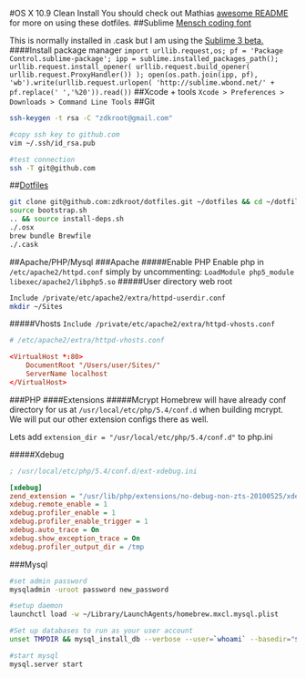 #OS X 10.9 Clean Install
You should check out Mathias [awesome README](https://github.com/mathiasbynens/dotfiles) for more on using these dotfiles.
##Sublime
[Mensch coding font](http://robey.lag.net/2010/06/21/mensch-font.html)

This is normally installed in .cask but I am using the [Sublime 3 beta.](http://c758482.r82.cf2.rackcdn.com/Sublime%20Text%20Build%203059.dmg)
####Install package manager
	`import urllib.request,os; pf = 'Package Control.sublime-package'; ipp = sublime.installed_packages_path(); urllib.request.install_opener( urllib.request.build_opener( urllib.request.ProxyHandler()) ); open(os.path.join(ipp, pf), 'wb').write(urllib.request.urlopen( 'http://sublime.wbond.net/' + pf.replace(' ','%20')).read())`
##Xcode + tools
`Xcode > Preferences > Downloads > Command Line Tools`
##Git
```bash
ssh-keygen -t rsa -C "zdkroot@gmail.com"

#copy ssh key to github.com
vim ~/.ssh/id_rsa.pub

#test connection
ssh -T git@github.com
```
##[Dotfiles](https://github.com/zdkroot/dotfiles)
```bash
git clone git@github.com:zdkroot/dotfiles.git ~/dotfiles && cd ~/dotfiles
source bootstrap.sh
.. && source install-deps.sh
./.osx
brew bundle Brewfile
./.cask
```
##Apache/PHP/Mysql
###Apache
#####Enable PHP
Enable php in `/etc/apache2/httpd.conf` simply by uncommenting:
`LoadModule php5_module libexec/apache2/libphp5.so`
#####User directory web root
```bash
Include /private/etc/apache2/extra/httpd-userdir.conf
mkdir ~/Sites
```
#####Vhosts
`Include /private/etc/apache2/extra/httpd-vhosts.conf`
```conf
# /etc/apache2/extra/httpd-vhosts.conf

<VirtualHost *:80>
    DocumentRoot "/Users/user/Sites/"
    ServerName localhost
</VirtualHost>
```

###PHP
####Extensions
#####Mcrypt
Homebrew will have already conf directory for us at `/usr/local/etc/php/5.4/conf.d` when building mcrypt.
We will put our other extension configs there as well.

Lets add `extension_dir = "/usr/local/etc/php/5.4/conf.d"` to php.ini

#####Xdebug
```ini
; /usr/local/etc/php/5.4/conf.d/ext-xdebug.ini

[xdebug]
zend_extension = "/usr/lib/php/extensions/no-debug-non-zts-20100525/xdebug.so"
xdebug.remote_enable = 1
xdebug.profiler_enable = 1
xdebug.profiler_enable_trigger = 1
xdebug.auto_trace = On
xdebug.show_exception_trace = On
xdebug.profiler_output_dir = /tmp
```
###Mysql
```bash
#set admin password
mysqladmin -uroot password new_password

#setup daemon
launchctl load -w ~/Library/LaunchAgents/homebrew.mxcl.mysql.plist

#Set up databases to run as your user account
unset TMPDIR && mysql_install_db --verbose --user=`whoami` --basedir="$(brew --prefix mysql)" --datadir=/usr/local/var/mysql --tmpdir=/tmp

#start mysql
mysql.server start
```